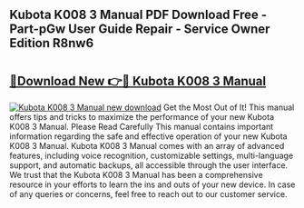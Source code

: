 ## Kubota K008 3 Manual PDF Download Free - Part-pGw User Guide Repair - Service Owner Edition R8nw6

# <h2><a href="http://bc89905.oget.top/?id=Kubota+K008+3+Manual">🔗Download New 👉🔴 Kubota K008 3 Manual</a></h2>

[![Kubota K008 3 Manual new download](https://i.imgur.com/5g1atiW.png)](http://bc89905.oget.top/?id=Kubota+K008+3+Manual)
Get the Most Out of It! This manual offers tips and tricks to maximize the performance of your new Kubota K008 3 Manual. Please Read Carefully This manual contains important information regarding the safe and effective operation of your new Kubota K008 3 Manual. Kubota K008 3 Manual comes with an array of advanced features, including voice recognition, customizable settings, multi-language support, and automatic backups, all accessible through the user interface. We trust that the Kubota K008 3 Manual has been a comprehensive resource in your efforts to learn the ins and outs of your new device. In case of any queries or concerns, feel free to reach out to our customer service.
